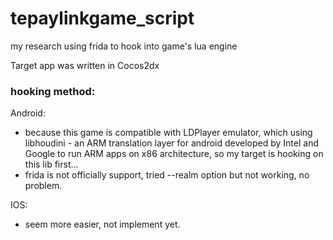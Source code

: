 # tepaylinkgame_script

my research using frida to hook into game's lua engine

Target app was written in Cocos2dx

### hooking method:

Android:
- because this game is compatible with LDPlayer emulator, which using libhoudini - an ARM translation layer for android developed by Intel and Google to run ARM apps on x86 architecture, so my target is hooking on this lib first...
- frida is not officially support, tried --realm option but not working, no problem.

IOS:
- seem more easier, not implement yet. 
